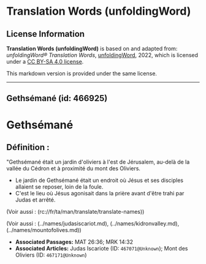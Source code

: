 # Translation Words (unfoldingWord)

## License Information

**Translation Words (unfoldingWord)** is based on and adapted from: _unfoldingWord® Translation Words_, [unfoldingWord](https://unfoldingword.org/utw), 2022, which is licensed under a [CC BY-SA 4.0 license](https://creativecommons.org/licenses/by-sa/4.0/legalcode.en).

This markdown version is provided under the same license.



--------------------------------

## Gethsémané (id: 466925)

Gethsémané
==========

Définition :
------------

"Gethsémané était un jardin d'oliviers à l'est de Jérusalem, au\-delà de la vallée du Cédron et à proximité du mont des Oliviers.

* Le jardin de Gethsémané était un endroit où Jésus et ses disciples allaient se reposer, loin de la foule.
* C'est le lieu où Jésus agonisait dans la prière avant d'être trahi par Judas et arrêté.

(Voir aussi : (rc://fr/ta/man/translate/translate\-names))

(Voir aussi : (../names/judasiscariot.md), (../names/kidronvalley.md), (../names/mountofolives.md))

* **Associated Passages:** MAT 26:36; MRK 14:32
* **Associated Articles:** Judas Iscariote (ID: `467071@Unknown`); Mont des Oliviers (ID: `467171@Unknown`)

